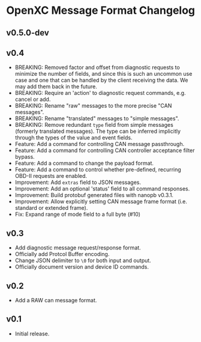 # OpenXC Message Format Changelog

## v0.5.0-dev

## v0.4

* BREAKING: Removed factor and offset from diagnostic requests to minimize the number of
  fields, and since this is such an uncommon use case and one that can be
  handled by the client receiving the data. We may add them back in the future.
* BREAKING: Require an 'action' to diagnostic request commands, e.g. cancel or add.
* BREAKING: Rename "raw" messages to the more precise "CAN messages".
* BREAKING: Rename "translated" messages to "simple messages".
* BREAKING: Remove redundant `type` field from simple messages (formerly
  translated messages). The type can be inferred implicitly through the types of
  the value and event fields.
* Feature: Add a command for controlling CAN message passthrough.
* Feature: Add a command for controlling CAN controller acceptance filter bypass.
* Feature: Add a command to change the payload format.
* Feature: Add a command to control whether pre-defined, recurring OBD-II
  requests are enabled.
* Improvement: Add `extras` field to JSON messages.
* Improvement: Add an optional 'status' field to all command responses.
* Improvement: Build protobuf generated files with nanopb v0.3.1.
* Improvement: Allow explicitly setting CAN message frame format (i.e. standard
  or extended frame).
* Fix: Expand range of mode field to a full byte (#10)

## v0.3

* Add diagnostic message request/response format.
* Officially add Protcol Buffer encoding.
* Change JSON delimiter to ```\0``` for both input and output.
* Officially document version and device ID commands.

## v0.2

* Add a RAW can message format.

## v0.1

* Initial release.
